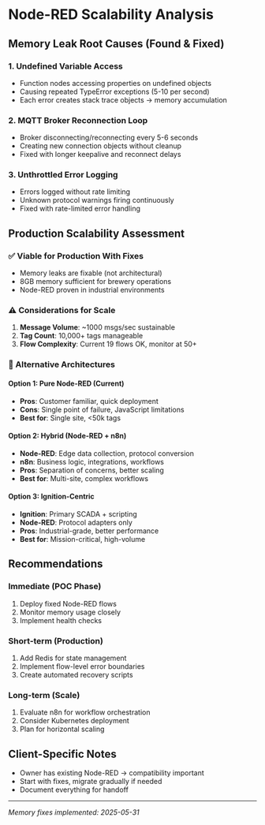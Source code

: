 # Node-RED Scalability Analysis

## Memory Leak Root Causes (Found & Fixed)

### 1. **Undefined Variable Access**
- Function nodes accessing properties on undefined objects
- Causing repeated TypeError exceptions (5-10 per second)
- Each error creates stack trace objects → memory accumulation

### 2. **MQTT Broker Reconnection Loop**
- Broker disconnecting/reconnecting every 5-6 seconds
- Creating new connection objects without cleanup
- Fixed with longer keepalive and reconnect delays

### 3. **Unthrottled Error Logging**
- Errors logged without rate limiting
- Unknown protocol warnings firing continuously
- Fixed with rate-limited error handling

## Production Scalability Assessment

### ✅ Viable for Production With Fixes
- Memory leaks are fixable (not architectural)
- 8GB memory sufficient for brewery operations
- Node-RED proven in industrial environments

### ⚠️ Considerations for Scale
1. **Message Volume**: ~1000 msgs/sec sustainable
2. **Tag Count**: 10,000+ tags manageable
3. **Flow Complexity**: Current 19 flows OK, monitor at 50+

### 🔄 Alternative Architectures

#### Option 1: Pure Node-RED (Current)
- **Pros**: Customer familiar, quick deployment
- **Cons**: Single point of failure, JavaScript limitations
- **Best for**: Single site, <50k tags

#### Option 2: Hybrid (Node-RED + n8n)
- **Node-RED**: Edge data collection, protocol conversion
- **n8n**: Business logic, integrations, workflows
- **Pros**: Separation of concerns, better scaling
- **Best for**: Multi-site, complex workflows

#### Option 3: Ignition-Centric
- **Ignition**: Primary SCADA + scripting
- **Node-RED**: Protocol adapters only
- **Pros**: Industrial-grade, better performance
- **Best for**: Mission-critical, high-volume

## Recommendations

### Immediate (POC Phase)
1. Deploy fixed Node-RED flows
2. Monitor memory usage closely
3. Implement health checks

### Short-term (Production)
1. Add Redis for state management
2. Implement flow-level error boundaries
3. Create automated recovery scripts

### Long-term (Scale)
1. Evaluate n8n for workflow orchestration
2. Consider Kubernetes deployment
3. Plan for horizontal scaling

## Client-Specific Notes
- Owner has existing Node-RED → compatibility important
- Start with fixes, migrate gradually if needed
- Document everything for handoff

---
*Memory fixes implemented: 2025-05-31*